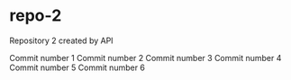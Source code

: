 # repo-2
Repository 2 created by API

Commit number 1
Commit number 2
Commit number 3
Commit number 4
Commit number 5
Commit number 6